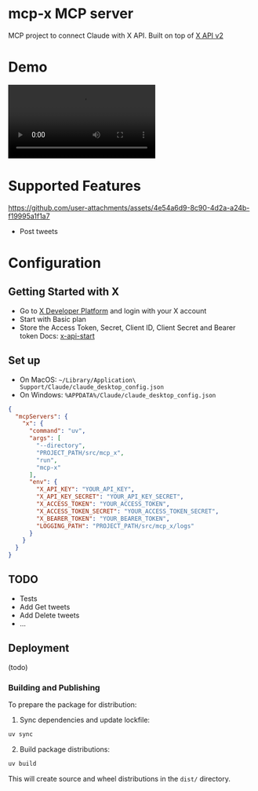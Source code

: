# mcp-x MCP server

MCP project to connect Claude with X API. Built on top of [X API v2](https://developer.x.com/en/docs/x-api)

# Demo
![video-demo](https://github.com/Lyonsupernova/mcp-x/blob/main/media/demo.mp4)

# Supported Features

https://github.com/user-attachments/assets/4e54a6d9-8c90-4d2a-a24b-f19995a1f1a7


- Post tweets

# Configuration

## Getting Started with X
- Go to [X Developer Platform](https://developer.x.com/en) and login with your X account
- Start with Basic plan
- Store the Access Token, Secret, Client ID, Client Secret and Bearer token
Docs: [x-api-start](https://developer.x.com/en/docs/x-api/getting-started/getting-access-to-the-x-api)

## Set up 
- On MacOS: `~/Library/Application\ Support/Claude/claude_desktop_config.json`
- On Windows: `%APPDATA%/Claude/claude_desktop_config.json`


```json
{
  "mcpServers": {
    "x": {
      "command": "uv",
      "args": [
        "--directory",
        "PROJECT_PATH/src/mcp_x",
        "run",
        "mcp-x"
      ],
      "env": {
        "X_API_KEY": "YOUR_API_KEY",
        "X_API_KEY_SECRET": "YOUR_API_KEY_SECRET",
        "X_ACCESS_TOKEN": "YOUR_ACCESS_TOKEN",
        "X_ACCESS_TOKEN_SECRET": "YOUR_ACCESS_TOKEN_SECRET",
        "X_BEARER_TOKEN": "YOUR_BEARER_TOKEN",
        "LOGGING_PATH": "PROJECT_PATH/src/mcp_x/logs"
      }
    }
  }
}
```

## TODO

- Tests
- Add Get tweets
- Add Delete tweets
- ...

## Deployment

(todo)

### Building and Publishing

To prepare the package for distribution:

1. Sync dependencies and update lockfile:
```bash
uv sync
```

2. Build package distributions:
```bash
uv build
```

This will create source and wheel distributions in the `dist/` directory.
